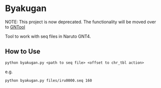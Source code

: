 # Byakugan

NOTE: This project is now deprecated. The functionality will be moved over to [GNTool](https://github.com/NicholasMoser/GNTool)

Tool to work with seq files in Naruto GNT4.

## How to Use

`python byakugan.py <path to seq file> <offset to chr_tbl action>`

e.g.

`python byakugan.py files/iru0000.seq 160`
